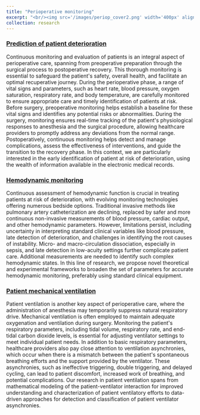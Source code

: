 ```yaml
---
title: "Perioperative monitoring"
excerpt: "<br/><img src='/images/periop_cover2.png' width='400px' align='left' > Patient monitoring in perioperative care involves the continuous observation and assessment of individuals before, during, and after surgical procedures. This comprehensive monitoring is crucial to ensure the patient's safety, well-being, and optimal recovery. Throughout the perioperative period, various vital signs and parameters are closely observed, including heart rate, blood pressure, oxygen saturation, respiratory rate, and body temperature. A crucial aspect of patient monitoring in perioperative care involves the implementation of systems for predicting and detecting signs of patient deterioration. Early identification of potential issues allows for prompt intervention and can significantly improve patient outcomes.   "
collection: research
---
```


### <a href="https://simonaturco.github.io/portfolio/02_deterioration_risk" target="_blank"> Prediction of patient deterioration </a>

Continuous monitoring and evaluation of patients is an integral aspect of perioperative care, spanning from preoperative preparation through the surgical process to postoperative recovery. This thorough monitoring is essential to safeguard the patient's safety, overall health, and facilitate an optimal recuperative journey. During the perioperative phase, a range of vital signs and parameters, such as heart rate, blood pressure, oxygen saturation, respiratory rate, and body temperature, are carefully monitored to ensure appropriate care and timely identification of patients at risk. Before surgery, preoperative monitoring helps establish a baseline for these vital signs and identifies any potential risks or abnormalities. During the surgery, monitoring ensures real-time tracking of the patient's physiological responses to anesthesia and the surgical procedure, allowing healthcare providers to promptly address any deviations from the normal range. Postoperatively, continuous monitoring helps detect and manage complications, assess the effectiveness of interventions, and guide the transition to the recovery phase. In this context, we are particularly interested in the early identification of patient at risk of deterioration, using the wealth of information available in the electronic medical records.

### <a href="https://simonaturco.github.io/portfolio/07_hemodynamic_monitoring" target="_blank"> Hemodynamic monitoring </a>

Continuous assessment of hemodynamic function is crucial in treating patients at risk of deterioration, with evolving monitoring technologies offering numerous bedside options. Traditional invasive methods like pulmonary artery catheterization are declining, replaced by safer and more continuous non-invasive measurements of blood pressure, cardiac output, and other hemodynamic parameters. However, limitations persist, including uncertainty in interpreting standard clinical variables like blood pressure, late detection of deterioration, and challenges in identifying the root causes of instability. Micro- and macro-circulation dissociation, especially in sepsis, and late detection in low-acuity settings further complicate patient care. Additional measurements are needed to identify such complex hemodynamic states. In this line of research, we propose novel theoretical and experimental frameworks to broaden the set of parameters for accurate hemodynamic monitoring, preferably using standard clinical equipment.
 
### <a href="https://simonaturco.github.io/portfolio/05_modeling_ventilation" target="_blank"> Patient mechanical ventilation </a>

Patient ventilation is another key aspect of perioperative care, where the administration of anesthesia may temporarily suppress natural respiratory drive. Mechanical ventilation is often employed to maintain adequate oxygenation and ventilation during surgery. Monitoring the patient's respiratory parameters, including tidal volume, respiratory rate, and end-tidal carbon dioxide levels, is essential for adjusting ventilator settings to meet individual patient needs. In addition to basic respiratory parameters, healthcare providers also pay close attention to ventilation asynchronies, which occur when there is a mismatch between the patient's spontaneous breathing efforts and the support provided by the ventilator. These asynchronies, such as ineffective triggering, double triggering, and delayed cycling, can lead to patient discomfort, increased work of breathing, and potential complications. Our research in patient ventilation spans from mathematical modeling of the patient-ventilator interaction for improved understanding and characterization of patient ventilatory efforts to data-driven approaches for detection and classification of patient ventilator asynchronies.